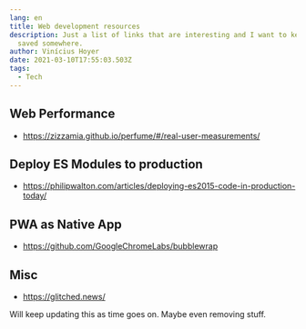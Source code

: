 ```yaml
---
lang: en
title: Web development resources
description: Just a list of links that are interesting and I want to keep than
  saved somewhere.
author: Vinícius Hoyer
date: 2021-03-10T17:55:03.503Z
tags:
  - Tech
---
```

## Web Performance

- <https://zizzamia.github.io/perfume/#/real-user-measurements/>

## Deploy ES Modules to production

- <https://philipwalton.com/articles/deploying-es2015-code-in-production-today/>

## PWA as Native App

- <https://github.com/GoogleChromeLabs/bubblewrap>

## Misc

- <https://glitched.news/>

Will keep updating this as time goes on. Maybe even removing stuff.
